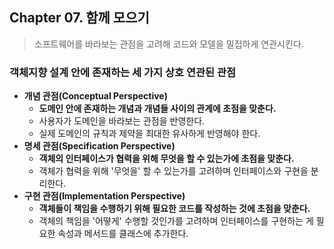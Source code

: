 ## Chapter 07. 함께 모으기

> 소프트웨어를 바라보는 관점을 고려해 코드와 모델을 밀접하게 연관시킨다.



### 객체지향 설계 안에 존재하는 세 가지 상호 연관된 관점

- **개념 관점(Conceptual Perspective)**
  - **도메인 안에 존재하는 개념과 개념들 사이의 관계에 초점을 맞춘다.**
  - 사용자가 도메인을 바라보는 관점을 반영한다.
  - 실제 도메인의 규칙과 제약을 최대한 유사하게 반영해야 한다.
- **명세 관점(Specification Perspective)**
  - **객체의 인터페이스가 협력을 위해 무엇을 할 수 있는가에 초점을 맞춘다.**
  - 객체가 협력을 위해 '무엇을' 할 수 있는가를 고려하며 인터페이스와 구현을 분리한다.
- **구현 관점(Implementation Perspective)**
  - **객체들이 책임을 수행하기 위해 필요한 코드를 작성하는 것에 초점을 맞춘다.**
  - 객체의 책임을 '어떻게' 수행할 것인가를 고려하며 인터페이스를 구현하는 게 필요한 속성과 메서드를 클래스에 추가한다.